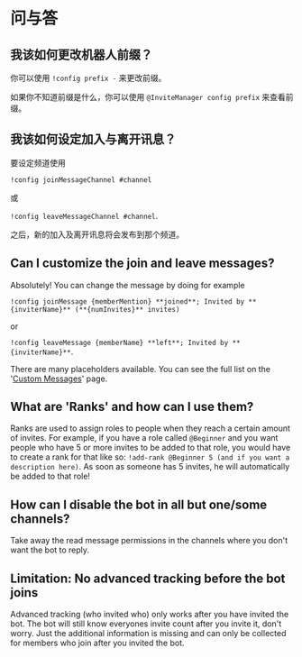 # 问与答

## 我该如何更改机器人前缀？

你可以使用 `!config prefix -` 来更改前缀。

如果你不知道前缀是什么，你可以使用 `@InviteManager config prefix` 来查看前缀。

## 我该如何设定加入与离开讯息？

要设定频道使用

`!config joinMessageChannel #channel`

或

`!config leaveMessageChannel #channel`.

之后，新的加入及离开讯息将会发布到那个频道。

## Can I customize the join and leave messages?

Absolutely! You can change the message by doing for example

`!config joinMessage {memberMention} **joined**; Invited by **{inviterName}** (**{numInvites}** invites)`

or

`!config leaveMessage {memberName} **left**; Invited by **{inviterName}**`.

There are many placeholders available. You can see the full list on the '[Custom Messages](/zh-CN/modules/invites/custom-messages.md)' page.

## What are 'Ranks' and how can I use them?

Ranks are used to assign roles to people when they reach a certain amount of invites. For example, if you have a role called `@Beginner` and you want people who have 5 or more invites to be added to that role, you would have to create a rank for that like so: `!add-rank @Beginner 5 (and if you want a description here)`. As soon as someone has 5 invites, he will automatically be added to that role!

## How can I disable the bot in all but one/some channels?

Take away the read message permissions in the channels where you don't want the bot to reply.

## Limitation: No advanced tracking before the bot joins

Advanced tracking (who invited who) only works after you have invited the bot. The bot will still know everyones invite count after you invite it, don't worry. Just the additional information is missing and can only be collected for members who join after you invited the bot.

